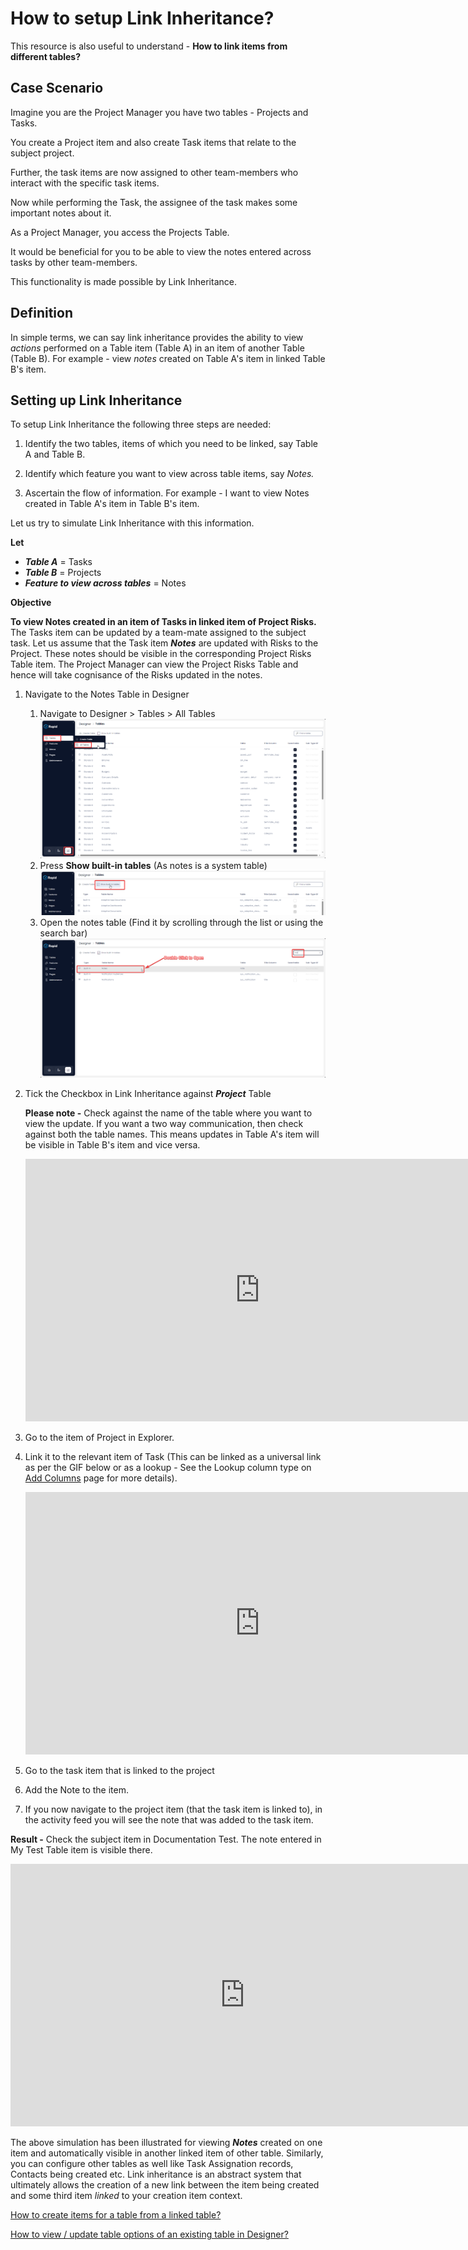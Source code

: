 # How to setup Link Inheritance?

This resource is also useful to understand - **How to link items from different tables?**

## **Case Scenario**

Imagine you are the Project Manager you have two tables - Projects and Tasks.

You create a Project item and also create Task items that relate to the subject project.

Further, the task items are now assigned to other team-members who interact with the specific task items.

Now while performing the Task, the assignee of the task makes some important notes about it.

As a Project Manager, you access the Projects Table.

It would be beneficial for you to be able to view the notes entered across tasks by other team-members.

This functionality is made possible by Link Inheritance.

## **Definition** 

In simple terms, we can say link inheritance provides the ability to view *actions* performed on a Table item (Table A) in an item of another Table (Table B). For example - view *notes* created on Table A's item in linked Table B's item.

## **Setting up Link Inheritance**

To setup Link Inheritance the following three steps are needed:

1. Identify the two tables, items of which you need to be linked, say Table A and Table B.

2. Identify which feature you want to view across table items, say *Notes.*

3. Ascertain the flow of information. For example - I want to view Notes created in Table A's item in Table B's item.

Let us try to simulate Link Inheritance with this information.

**Let**

- ***Table A*** = Tasks
- ***Table B*** = Projects
- ***Feature to view across tables*** = Notes

**Objective**

**To view Notes created in an item of Tasks in linked item of Project Risks.** The Tasks item can be updated by a team-mate assigned to the subject task. Let us assume that the Task item ***Notes*** are updated with Risks to the Project. These notes should be visible in the corresponding Project Risks Table item. The Project Manager can view the Project Risks Table and hence will take cognisance of the Risks updated in the notes.

1. Navigate to the Notes Table in Designer 
    1. Navigate to Designer &gt; Tables &gt; All Tables   
        ![Navigate to designer](../../NavigateToDesignerTablesAllTablesImg.png)
    2. Press **Show built-in tables** (As notes is a system table)  
       ![Show built in tables](../../ShowBuiltInTables.png)
    3. Open the notes table (Find it by scrolling through the list or using the search bar)  
      ![Open the notes table](OpenTheNotesTable.png)
2. Tick the Checkbox in Link Inheritance against ***Project*** Table   
      
    **Please note -** Check against the name of the table where you want to view the update. If you want a two way communication, then check against both the table names. This means updates in Table A's item will be visible in Table B's item and vice versa.  
      
    <iframe allowfullscreen="allowfullscreen" frameborder="0" height="420" src="https://www.youtube.com/embed/NOE5KLMeOKU?si=i5UeExoeVHMsoI8A" title="YouTube video player" width="750"></iframe>
3. Go to the item of Project in Explorer.
4. Link it to the relevant item of Task (This can be linked as a universal link as per the GIF below or as a lookup - See the Lookup column type on [Add Columns](https://docs.rapidplatform.com/books/experiences/page/how-to-add-columns-to-a-data-table) page for more details).  
      
    <iframe allowfullscreen="allowfullscreen" frameborder="0" height="420" src="https://www.youtube.com/embed/DFArKYQ6Qjw?si=rzoIJrMXHSOlAiXy" title="YouTube video player" width="750"></iframe>
5. Go to the task item that is linked to the project
6. Add the Note to the item.
7. If you now navigate to the project item (that the task item is linked to), in the activity feed you will see the note that was added to the task item.

**Result -** Check the subject item in Documentation Test. The note entered in My Test Table item is visible there.  
  
<iframe allowfullscreen="allowfullscreen" frameborder="0" height="420" src="https://www.youtube.com/embed/lc4u9t1_T9I?si=SgWACCr35BnQz81F" title="YouTube video player" width="750"></iframe>

The above simulation has been illustrated for viewing ***Notes*** created on one item and automatically visible in another linked item of other table. Similarly, you can configure other tables as well like Task Assignation records, Contacts being created etc. Link inheritance is an abstract system that ultimately allows the creation of a new link between the item being created and some third item *linked* to your creation item context.

[How to create items for a table from a linked table?](https://docs.rapidplatform.com/books/experiences/page/how-to-create-items-for-a-table-from-a-linked-table "How to create items for a table from a linked table?")

[How to view / update table options of an existing table in Designer?](https://docs.rapidplatform.com/books/experiences/page/how-to-view-update-table-options-of-an-existing-table-in-designer "How to view / update table options of an existing table in Designer?")
